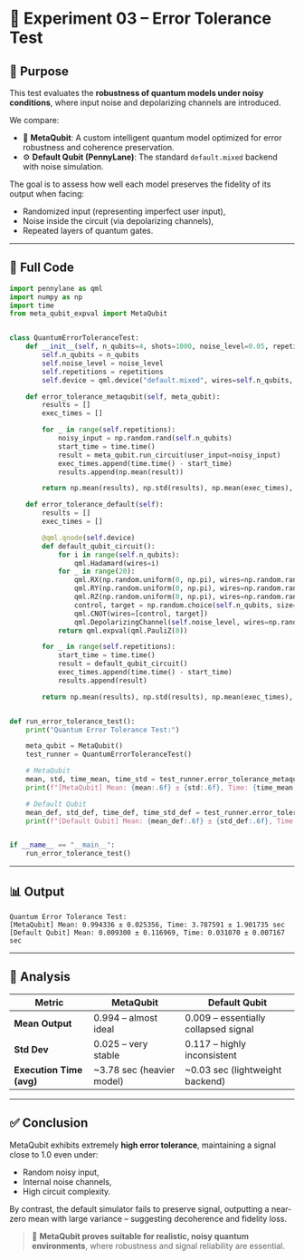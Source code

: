 # 🧪 Experiment 03 – Error Tolerance Test

## 🎯 Purpose

This test evaluates the **robustness of quantum models under noisy conditions**, where input noise and depolarizing channels are introduced.

We compare:
- 🧠 **MetaQubit**: A custom intelligent quantum model optimized for error robustness and coherence preservation.
- ⚙️ **Default Qubit (PennyLane)**: The standard `default.mixed` backend with noise simulation.

The goal is to assess how well each model preserves the fidelity of its output when facing:
- Randomized input (representing imperfect user input),
- Noise inside the circuit (via depolarizing channels),
- Repeated layers of quantum gates.

---

## 🧾 Full Code

```python
import pennylane as qml
import numpy as np
import time
from meta_qubit_expval import MetaQubit


class QuantumErrorToleranceTest:
    def __init__(self, n_qubits=4, shots=1000, noise_level=0.05, repetitions=100):
        self.n_qubits = n_qubits
        self.noise_level = noise_level
        self.repetitions = repetitions
        self.device = qml.device("default.mixed", wires=self.n_qubits, shots=shots)

    def error_tolerance_metaqubit(self, meta_qubit):
        results = []
        exec_times = []

        for _ in range(self.repetitions):
            noisy_input = np.random.rand(self.n_qubits)
            start_time = time.time()
            result = meta_qubit.run_circuit(user_input=noisy_input)
            exec_times.append(time.time() - start_time)
            results.append(np.mean(result))

        return np.mean(results), np.std(results), np.mean(exec_times), np.std(exec_times)

    def error_tolerance_default(self):
        results = []
        exec_times = []

        @qml.qnode(self.device)
        def default_qubit_circuit():
            for i in range(self.n_qubits):
                qml.Hadamard(wires=i)
            for _ in range(20):
                qml.RX(np.random.uniform(0, np.pi), wires=np.random.randint(0, self.n_qubits))
                qml.RY(np.random.uniform(0, np.pi), wires=np.random.randint(0, self.n_qubits))
                qml.RZ(np.random.uniform(0, np.pi), wires=np.random.randint(0, self.n_qubits))
                control, target = np.random.choice(self.n_qubits, size=2, replace=False)
                qml.CNOT(wires=[control, target])
                qml.DepolarizingChannel(self.noise_level, wires=np.random.randint(0, self.n_qubits))
            return qml.expval(qml.PauliZ(0))

        for _ in range(self.repetitions):
            start_time = time.time()
            result = default_qubit_circuit()
            exec_times.append(time.time() - start_time)
            results.append(result)

        return np.mean(results), np.std(results), np.mean(exec_times), np.std(exec_times)


def run_error_tolerance_test():
    print("Quantum Error Tolerance Test:")

    meta_qubit = MetaQubit()
    test_runner = QuantumErrorToleranceTest()

    # MetaQubit
    mean, std, time_mean, time_std = test_runner.error_tolerance_metaqubit(meta_qubit)
    print(f"[MetaQubit] Mean: {mean:.6f} ± {std:.6f}, Time: {time_mean:.6f} ± {time_std:.6f} sec")

    # Default Qubit
    mean_def, std_def, time_def, time_std_def = test_runner.error_tolerance_default()
    print(f"[Default Qubit] Mean: {mean_def:.6f} ± {std_def:.6f}, Time: {time_def:.6f} ± {time_std_def:.6f} sec")


if __name__ == "__main__":
    run_error_tolerance_test()
```

---

## 📊 Output

```
Quantum Error Tolerance Test:
[MetaQubit] Mean: 0.994336 ± 0.025356, Time: 3.787591 ± 1.901735 sec
[Default Qubit] Mean: 0.009300 ± 0.116969, Time: 0.031070 ± 0.007167 sec
```

---

## 📌 Analysis

| Metric                        | MetaQubit                           | Default Qubit                        |
|------------------------------|-------------------------------------|--------------------------------------|
| **Mean Output**              | 0.994 – almost ideal                | 0.009 – essentially collapsed signal |
| **Std Dev**                  | 0.025 – very stable                 | 0.117 – highly inconsistent          |
| **Execution Time (avg)**     | ~3.78 sec (heavier model)           | ~0.03 sec (lightweight backend)      |

---

## ✅ Conclusion

MetaQubit exhibits extremely **high error tolerance**, maintaining a signal close to 1.0 even under:
- Random noisy input,
- Internal noise channels,
- High circuit complexity.

By contrast, the default simulator fails to preserve signal, outputting a near-zero mean with large variance – suggesting decoherence and fidelity loss.

> 📌 **MetaQubit proves suitable for realistic, noisy quantum environments**, where robustness and signal reliability are essential.
